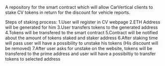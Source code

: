 A repository for the smart contract which will allow CarVertical clients to stake CV tokens in return for the discount for vehicle reports.

 Steps of staking process:
 1.User will register in CV webpage
 2.ETH Address will be generated for him
 3.User transfers tokens to the generated address
 4.Tokens will be transfered to the smart contract
 5.Contract will be notified about the amount of tokens staked and staker address
 6.After staking time will pass user will have a possibility to unstake his tokens (His discount will be removed)
 7.After user asks for unstake on the website, tokens will be transfered to the prime address and user will have a possibiltiy to transfer tokens to selected address  

